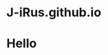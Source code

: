 # J-iRus.github.io
<!DOCTYPE html>
<html>
  <head>
  </head>
  <body>
    <h1>Hello</h1>
  </body>
</html>
